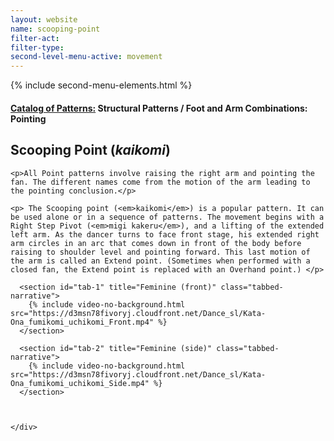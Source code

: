 ```yaml
---
layout: website
name: scooping-point
filter-act:
filter-type:
second-level-menu-active: movement
---
```

{% include second-menu-elements.html %}

<main class="page-content">
  <div class="text-container">
    <h4><a href="/movement/">Catalog of Patterns:</a> Structural Patterns / Foot and Arm Combinations: Pointing</h4>
    <h2>Scooping Point (<em>kaikomi</em>)</h2>

    <p>All Point patterns involve raising the right arm and pointing the fan. The different names come from the motion of the arm leading to the pointing conclusion.</p>

    <p> The Scooping point (<em>kaikomi</em>) is a popular pattern. It can be used alone or in a sequence of patterns. The movement begins with a Right Step Pivot (<em>migi kakeru</em>), and a lifting of the extended left arm. As the dancer turns to face front stage, his extended right arm circles in an arc that comes down in front of the body before raising to shoulder level and pointing forward. This last motion of the arm is called an Extend point. (Sometimes when performed with a closed fan, the Extend point is replaced with an Overhand point.) </p>

  </div>


<div class="tabs-container">
  <div class="tabs-container__links">
    <div class="wrapper">
      <div id="tabs"></div>
    </div>
  </div>
  <div class="tabs-container__content">
    <div class="wrapper">

      <section id="tab-1" title="Feminine (front)" class="tabbed-narrative">
        {% include video-no-background.html src="https://d3msn78fivoryj.cloudfront.net/Dance_sl/Kata-Ona_fumikomi_uchikomi_Front.mp4" %}
      </section>

      <section id="tab-2" title="Feminine (side)" class="tabbed-narrative">
        {% include video-no-background.html src="https://d3msn78fivoryj.cloudfront.net/Dance_sl/Kata-Ona_fumikomi_uchikomi_Side.mp4" %}
      </section>



    </div>
  </div>
</div>
</main>
